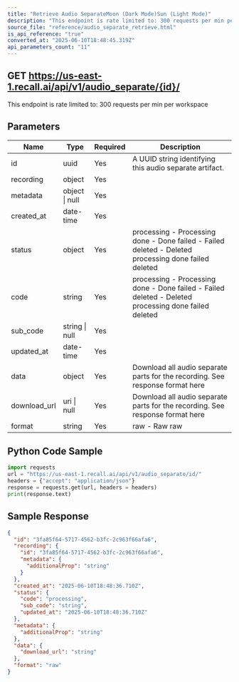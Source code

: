 ```yaml
---
title: "Retrieve Audio SeparateMoon (Dark Mode)Sun (Light Mode)"
description: "This endpoint is rate limited to: 300 requests per min per workspace"
source_file: "reference/audio_separate_retrieve.html"
is_api_reference: "true"
converted_at: "2025-06-10T18:48:45.319Z"
api_parameters_count: "11"
---
```

## GET https://us-east-1.recall.ai/api/v1/audio_separate/{id}/

This endpoint is rate limited to: 300 requests per min per workspace

## Parameters

| Name | Type | Required | Description |
| --- | --- | --- | --- |
| id | uuid | Yes | A UUID string identifying this audio separate artifact. |
| recording | object | Yes |  |
| metadata | object \| null | Yes |  |
| created_at | date-time | Yes |  |
| status | object | Yes | processing - Processing done - Done failed - Failed deleted - Deleted  processing done failed deleted |
| code | string | Yes | processing - Processing done - Done failed - Failed deleted - Deleted  processing done failed deleted |
| sub_code | string \| null | Yes |  |
| updated_at | date-time | Yes |  |
| data | object | Yes | Download all audio separate parts for the recording. See response format here |
| download_url | uri \| null | Yes | Download all audio separate parts for the recording. See response format here |
| format | string | Yes | raw - Raw  raw |

## Python Code Sample

```python
import requests
url = "https://us-east-1.recall.ai/api/v1/audio_separate/id/"
headers = {"accept": "application/json"}
response = requests.get(url, headers = headers)
print(response.text)
```

## Sample Response

```json
{
  "id": "3fa85f64-5717-4562-b3fc-2c963f66afa6",
  "recording": {
    "id": "3fa85f64-5717-4562-b3fc-2c963f66afa6",
    "metadata": {
      "additionalProp": "string"
    }
  },
  "created_at": "2025-06-10T18:48:36.710Z",
  "status": {
    "code": "processing",
    "sub_code": "string",
    "updated_at": "2025-06-10T18:48:36.710Z"
  },
  "metadata": {
    "additionalProp": "string"
  },
  "data": {
    "download_url": "string"
  },
  "format": "raw"
}
```
